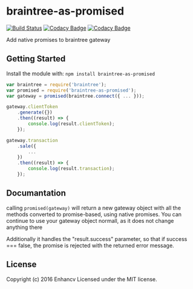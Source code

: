 # braintree-as-promised
[![Build Status](https://secure.travis-ci.org/enhancv/braintree-as-promised.png?branch=master)](http://travis-ci.org/enhancv/braintree-as-promised)
[![Codacy Badge](https://api.codacy.com/project/badge/grade/061c718ec2594bcc8edee6d40de0b503)](https://www.codacy.com/app/ivank/braintree-as-promised)
[![Codacy Badge](https://api.codacy.com/project/badge/coverage/061c718ec2594bcc8edee6d40de0b503)](https://www.codacy.com/app/ivank/braintree-as-promised)

Add native promises to braintree gateway

## Getting Started
Install the module with: `npm install braintree-as-promised`

```javascript
var braintree = require('braintree');
var promised = require('braintree-as-promised');
var gateway = promised(braintree.connect({ ... }));

gateway.clientToken
    .generate({})
    .then((result) => {
        console.log(result.clientToken);
    });

gateway.transaction
    .sale({
        ...
    })
    .then((result) => {
        console.log(result.transaction);
    });
```

## Documantation

calling `promised(gateway)` will return a new gateway object with all the methods converted to promise-based, using native promises. You can continue to use your gateway object normall, as it does not change anything there

Additionally it handles the "result.success" parameter, so that if success === false, the promise is rejected with the returned error message.

## License
Copyright (c) 2016 Enhancv
Licensed under the MIT license.
